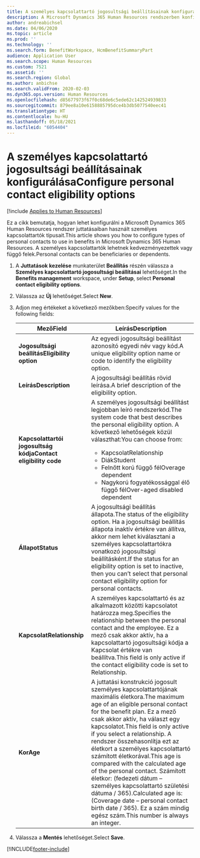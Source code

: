 ```yaml
---
title: A személyes kapcsolattartó jogosultsági beállításainak konfigurálása
description: A Microsoft Dynamics 365 Human Resources rendszerben konfigurálhatja a személyes kapcsolattartók jogosultsági beállításait. A személyes kapcsolattartók lehetnek kedvezményezettek vagy függő felek.
author: andreabichsel
ms.date: 04/06/2020
ms.topic: article
ms.prod: ''
ms.technology: ''
ms.search.form: BenefitWorkspace, HcmBenefitSummaryPart
audience: Application User
ms.search.scope: Human Resources
ms.custom: 7521
ms.assetid: ''
ms.search.region: Global
ms.author: anbichse
ms.search.validFrom: 2020-02-03
ms.dyn365.ops.version: Human Resources
ms.openlocfilehash: d85677973f67f0c68de6c5ede62c142524939833
ms.sourcegitcommit: 879ee8a10e6158885795dce4b3db5077540eec41
ms.translationtype: HT
ms.contentlocale: hu-HU
ms.lasthandoff: 05/18/2021
ms.locfileid: "6054404"
---
```

# <a name="configure-personal-contact-eligibility-options"></a><span data-ttu-id="d3ed8-104">A személyes kapcsolattartó jogosultsági beállításainak konfigurálása</span><span class="sxs-lookup"><span data-stu-id="d3ed8-104">Configure personal contact eligibility options</span></span>

[!include [Applies to Human Resources](../includes/applies-to-hr.md)]

<span data-ttu-id="d3ed8-105">Ez a cikk bemutatja, hogyan lehet konfigurálni a Microsoft Dynamics 365 Human Resources rendszer juttatásaiban használt személyes kapcsolattartók típusait.</span><span class="sxs-lookup"><span data-stu-id="d3ed8-105">This article shows you how to configure types of personal contacts to use in benefits in Microsoft Dynamics 365 Human Resources.</span></span> <span data-ttu-id="d3ed8-106">A személyes kapcsolattartók lehetnek kedvezményezettek vagy függő felek.</span><span class="sxs-lookup"><span data-stu-id="d3ed8-106">Personal contacts can be beneficiaries or dependents.</span></span> 

1. <span data-ttu-id="d3ed8-107">A **Juttatások kezelése** munkaterület **Beállítás** részén válassza a **Személyes kapcsolattartó jogosultsági beállításai** lehetőséget.</span><span class="sxs-lookup"><span data-stu-id="d3ed8-107">In the **Benefits management** workspace, under **Setup**, select **Personal contact eligibility options**.</span></span>

2. <span data-ttu-id="d3ed8-108">Válassza az **Új** lehetőséget.</span><span class="sxs-lookup"><span data-stu-id="d3ed8-108">Select **New**.</span></span>

3. <span data-ttu-id="d3ed8-109">Adjon meg értékeket a következő mezőkben:</span><span class="sxs-lookup"><span data-stu-id="d3ed8-109">Specify values for the following fields:</span></span>

   | <span data-ttu-id="d3ed8-110">Mező</span><span class="sxs-lookup"><span data-stu-id="d3ed8-110">Field</span></span> | <span data-ttu-id="d3ed8-111">Leírás</span><span class="sxs-lookup"><span data-stu-id="d3ed8-111">Description</span></span> |
   | --- | --- |
   | <span data-ttu-id="d3ed8-112">**Jogosultsági beállítás**</span><span class="sxs-lookup"><span data-stu-id="d3ed8-112">**Eligibility option**</span></span> | <span data-ttu-id="d3ed8-113">Az egyedi jogosultsági beállítást azonosító egyedi név vagy kód.</span><span class="sxs-lookup"><span data-stu-id="d3ed8-113">A unique eligibility option name or code to identify the eligibility option.</span></span> |
   | <span data-ttu-id="d3ed8-114">**Leírás**</span><span class="sxs-lookup"><span data-stu-id="d3ed8-114">**Description**</span></span> | <span data-ttu-id="d3ed8-115">A jogosultsági beállítás rövid leírása.</span><span class="sxs-lookup"><span data-stu-id="d3ed8-115">A brief description of the eligibility option.</span></span> |
   | <span data-ttu-id="d3ed8-116">**Kapcsolattartói jogosultság kódja**</span><span class="sxs-lookup"><span data-stu-id="d3ed8-116">**Contact eligibility code**</span></span> | <span data-ttu-id="d3ed8-117">A személyes jogosultsági beállítást legjobban leíró rendszerkód.</span><span class="sxs-lookup"><span data-stu-id="d3ed8-117">The system code that best describes the personal eligibility option.</span></span> <span data-ttu-id="d3ed8-118">A következő lehetőségek közül választhat:</span><span class="sxs-lookup"><span data-stu-id="d3ed8-118">You can choose from:</span></span> <ul><li><span data-ttu-id="d3ed8-119">Kapcsolat</span><span class="sxs-lookup"><span data-stu-id="d3ed8-119">Relationship</span></span></li><li><span data-ttu-id="d3ed8-120">Diák</span><span class="sxs-lookup"><span data-stu-id="d3ed8-120">Student</span></span></li><li><span data-ttu-id="d3ed8-121">Felnőtt korú függő fél</span><span class="sxs-lookup"><span data-stu-id="d3ed8-121">Overage dependent</span></span></li><li><span data-ttu-id="d3ed8-122">Nagykorú fogyatékossággal élő függő fél</span><span class="sxs-lookup"><span data-stu-id="d3ed8-122">Over-aged disabled dependent</span></span></li></ul> |
   | <span data-ttu-id="d3ed8-123">**Állapot**</span><span class="sxs-lookup"><span data-stu-id="d3ed8-123">**Status**</span></span> | <span data-ttu-id="d3ed8-124">A jogosultsági beállítás állapota.</span><span class="sxs-lookup"><span data-stu-id="d3ed8-124">The status of the eligibility option.</span></span> <span data-ttu-id="d3ed8-125">Ha a jogosultsági beállítás állapota inaktív értékre van állítva, akkor nem lehet kiválasztani a személyes kapcsolattartókra vonatkozó jogosultsági beállításként.</span><span class="sxs-lookup"><span data-stu-id="d3ed8-125">If the status for an eligibility option is set to inactive, then you can’t select that personal contact eligibility option for personal contacts.</span></span> |
   | <span data-ttu-id="d3ed8-126">**Kapcsolat**</span><span class="sxs-lookup"><span data-stu-id="d3ed8-126">**Relationship**</span></span> | <span data-ttu-id="d3ed8-127">A személyes kapcsolattartó és az alkalmazott közötti kapcsolatot határozza meg.</span><span class="sxs-lookup"><span data-stu-id="d3ed8-127">Specifies the relationship between the personal contact and the employee.</span></span> <span data-ttu-id="d3ed8-128">Ez a mező csak akkor aktív, ha a kapcsolattartó jogosultsági kódja a Kapcsolat értékre van beállítva.</span><span class="sxs-lookup"><span data-stu-id="d3ed8-128">This field is only active if the contact eligibility code is set to Relationship.</span></span> |
   | <span data-ttu-id="d3ed8-129">**Kor**</span><span class="sxs-lookup"><span data-stu-id="d3ed8-129">**Age**</span></span> | <span data-ttu-id="d3ed8-130">A juttatási konstrukció jogosult személyes kapcsolattartójának maximális életkora.</span><span class="sxs-lookup"><span data-stu-id="d3ed8-130">The maximum age of an eligible personal contact for the benefit plan.</span></span> <span data-ttu-id="d3ed8-131">Ez a mező csak akkor aktív, ha választ egy kapcsolatot.</span><span class="sxs-lookup"><span data-stu-id="d3ed8-131">This field is only active if you select a relationship.</span></span> <span data-ttu-id="d3ed8-132">A rendszer összehasonlítja ezt az életkort a személyes kapcsolattartó számított életkorával.</span><span class="sxs-lookup"><span data-stu-id="d3ed8-132">This age is compared with the calculated age of the personal contact.</span></span> <span data-ttu-id="d3ed8-133">Számított életkor: (fedezeti dátum – személyes kapcsolattartó születési dátuma / 365).</span><span class="sxs-lookup"><span data-stu-id="d3ed8-133">Calculated age is: (Coverage date – personal contact birth date / 365).</span></span> <span data-ttu-id="d3ed8-134">Ez a szám mindig egész szám.</span><span class="sxs-lookup"><span data-stu-id="d3ed8-134">This number is always an integer.</span></span> |

4. <span data-ttu-id="d3ed8-135">Válassza a **Mentés** lehetőséget.</span><span class="sxs-lookup"><span data-stu-id="d3ed8-135">Select **Save**.</span></span> 


[!INCLUDE[footer-include](../includes/footer-banner.md)]